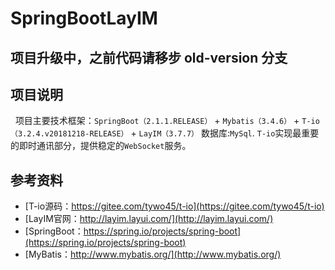 # SpringBootLayIM

## 项目升级中，之前代码请移步 old-version 分支

## 项目说明
&nbsp;&nbsp;项目主要技术框架：`SpringBoot（2.1.1.RELEASE）` + `Mybatis（3.4.6）` + `T-io（3.2.4.v20181218-RELEASE）` + `LayIM（3.7.7）`  数据库:`MySql`. `T-io`实现最重要的即时通讯部分，提供稳定的`WebSocket`服务。


## 参考资料

* [T-io源码：https://gitee.com/tywo45/t-io](https://gitee.com/tywo45/t-io)
* [LayIM官网：http://layim.layui.com/](http://layim.layui.com/)
* [SpringBoot：https://spring.io/projects/spring-boot](https://spring.io/projects/spring-boot)
* [MyBatis：http://www.mybatis.org/](http://www.mybatis.org/)
